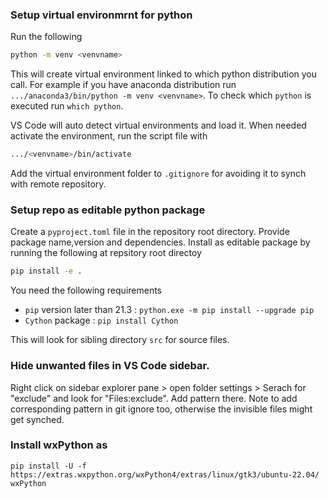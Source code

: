 ### Setup virtual environmrnt for python
Run the following
```sh
python -m venv <venvname>
```
This will create virtual environment linked to which python distribution you call. For example if you have anaconda distribution run `.../anaconda3/bin/python -m venv <venvname>`. To check which `python` is executed run `which python`.

VS Code will auto detect virtual environments and load it. When needed activate the environment, run the script file with
```sh
.../<venvname>/bin/activate
```
Add the virtual environment folder to `.gitignore` for avoiding it to synch with remote repository.



### Setup repo as editable python package
Create a `pyproject.toml` file in the repository root directory. Provide package name,version and dependencies. Install as editable package by running the following at repsitory root directoy

```sh
pip install -e .
```
You need the following requirements
- `pip` version later than 21.3 : `python.exe -m pip install --upgrade pip`
- `Cython` package : `pip install Cython`

This will look for sibling directory `src` for source files.



### Hide unwanted files in VS Code sidebar.
Right click on sidebar explorer pane > open folder settings > Serach for "exclude" and look for "Files:exclude". Add pattern there. Note to add corresponding pattern in git ignore too, otherwise the invisible files might get synched.


### Install wxPython as
```shell
pip install -U -f https://extras.wxpython.org/wxPython4/extras/linux/gtk3/ubuntu-22.04/ wxPython
```